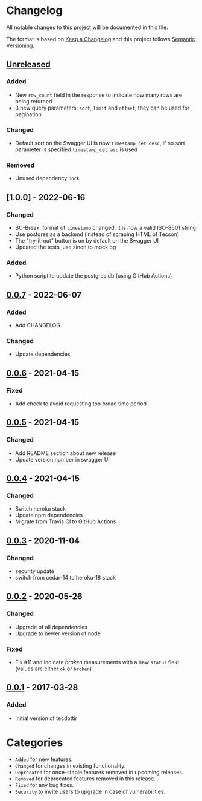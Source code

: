 # Changelog
All notable changes to this project will be documented in this file.

The format is based on [Keep a Changelog](http://keepachangelog.com/) and this project follows [Semantic Versioning](http://semver.org/).

## [Unreleased][unreleased]
### Added
- New `row_count` field in the response to indicate how many rows are being returned
- 3 new query parameters: `sort`, `limit` and `offset`, they can be used for pagination

### Changed
- Default sort on the Swagger UI is now `timestamp_cet desc`, if no sort parameter is specified `timestamp_cet asc` is used

### Removed
- Unused dependency `nock`

## [1.0.0] - 2022-06-16
### Changed
- BC-Break: format of `timestamp` changed, it is now a valid ISO-8601 string
- Use postgres as a backend (instead of scraping HTML of Tecson)
- The "try-it-out" button is on by default on the Swagger UI
- Updated the tests, use sinon to mock pg

### Added
- Python script to update the postgres db (using GitHub Actions)

## [0.0.7] - 2022-06-07
### Added
- Add CHANGELOG

### Changed
- Update dependencies


## [0.0.6] - 2021-04-15
### Fixed
- Add check to avoid requesting too broad time period


## [0.0.5] - 2021-04-15
### Changed
- Add README section about new release
- Update version number in swagger UI


## [0.0.4] - 2021-04-15
### Changed
- Switch heroku stack
- Update npm dependencies
- Migrate from Travis CI to GitHub Actions


## [0.0.3] - 2020-11-04
### Changed
- security update
- switch from cedar-14 to heroku-18 stack
 

## [0.0.2] - 2020-05-26
### Changed
- Upgrade of all dependencies
- Upgrade to newer version of node

### Fixed
- Fix #11 and indicate _broken_ measurements with a new `status` field (values are either `ok` or `broken`)


## [0.0.1] - 2017-03-28
### Added
- Initial version of tecdottir

# Categories
- `Added` for new features.
- `Changed` for changes in existing functionality.
- `Deprecated` for once-stable features removed in upcoming releases.
- `Removed` for deprecated features removed in this release.
- `Fixed` for any bug fixes.
- `Security` to invite users to upgrade in case of vulnerabilities.

[Unreleased]: https://github.com/metaodi/tecdottir/compare/v1.0.0...HEAD
[1.0.o]: https://github.com/metaodi/tecdottir/compare/v0.0.7...v1.0.0
[0.0.7]: https://github.com/metaodi/tecdottir/compare/v0.0.6...v0.0.7
[0.0.6]: https://github.com/metaodi/tecdottir/compare/v0.0.5...v0.0.6
[0.0.5]: https://github.com/metaodi/tecdottir/compare/v0.0.4...v0.0.5
[0.0.4]: https://github.com/metaodi/tecdottir/compare/v0.0.3...v0.0.4
[0.0.3]: https://github.com/metaodi/tecdottir/compare/v0.0.2...v0.0.3
[0.0.2]: https://github.com/metaodi/tecdottir/compare/v0.0.1...v0.0.2
[0.0.1]: https://github.com/metaodi/tecdottir/releases/tag/v0.0.1
